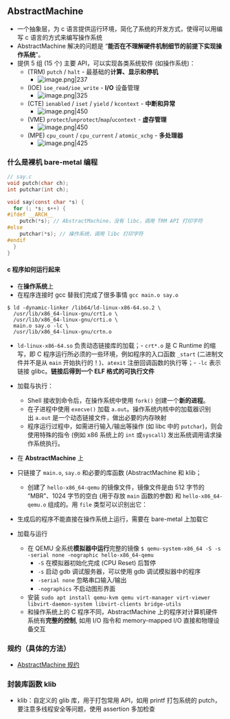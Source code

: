 ## AbstractMachine
- 一个抽象层，为 c 语言提供运行环境，简化了系统的开发方式，使得可以用编写 c 语言的方式来编写操作系统
- AbstractMachine 解决的问题是 “**能否在不理解硬件机制细节的前提下实现操作系统**”。
- 提供 5 组 (15 个) 主要 API，可以实现各类系统软件 (如操作系统)：
	- (TRM) `putch` / `halt` - 最基础的**计算、显示和停机**
		- ![image.png|237](https://thdlrt.oss-cn-beijing.aliyuncs.com/20240330215106.png)
	- (IOE) `ioe_read/ioe_write` - **I/O** 设备管理
		- ![image.png|325](https://thdlrt.oss-cn-beijing.aliyuncs.com/20240330215121.png)
	- (CTE) `ienabled` / `iset` / `yield` / `kcontext` - **中断和异常**
		- ![image.png|450](https://thdlrt.oss-cn-beijing.aliyuncs.com/20240330215214.png)
	- (VME) `protect`/`unprotect`/`map`/`ucontext` - **虚存管理**
		- ![image.png|450](https://thdlrt.oss-cn-beijing.aliyuncs.com/20240330215318.png)
	- (MPE) `cpu_count` / `cpu_current` / `atomic_xchg` - **多处理器**
		- ![image.png|425](https://thdlrt.oss-cn-beijing.aliyuncs.com/20240330215356.png)

### 什么是裸机 bare-metal 编程
```c
// say.c
void putch(char ch);
int putchar(int ch);

void say(const char *s) {
  for (; *s; s++) {
#ifdef __ARCH__
    putch(*s); // AbstractMachine，没有 libc，调用 TRM API 打印字符
#else
    putchar(*s); // 操作系统，调用 libc 打印字符
#endif
  }
}
```
#### c 程序如何运行起来
- 在**操作系统**上
- 在程序连接时 gcc 替我们完成了很多事情 `gcc main.o say.o`
```
$ ld -dynamic-linker /lib64/ld-linux-x86-64.so.2 \
  /usr/lib/x86_64-linux-gnu/crt1.o \
  /usr/lib/x86_64-linux-gnu/crti.o \
  main.o say.o -lc \
  /usr/lib/x86_64-linux-gnu/crtn.o
```
- `ld-linux-x86-64.so` 负责动态链接库的加载；- `crt*.o` 是 C Runtime 的缩写，即 C 程序运行所必须的一些环境，例如程序的入口函数 `_start` (二进制文件并不是从 `main` 开始执行的！)、`atexit` 注册回调函数的执行等；- `-lc` 表示链接 glibc。**链接后得到一个 ELF 格式的可执行文件**
- 加载与执行：
	- Shell 接收到命令后，在操作系统中使用 `fork()` 创建一个**新的进程**。
	- 在子进程中使用 `execve()` 加载 `a.out`。操作系统内核中的加载器识别出 `a.out` 是一个动态链接文件，做出必要的内存映射
	- 程序运行过程中，如需进行输入/输出等操作 (如 libc 中的 `putchar`)，则会使用特殊的指令 (例如 x86 系统上的 `int` 或`syscall`) 发出系统调用请求操作系统执行。

- 在 **AbstractMachine** 上
- 只链接了 `main.o`, `say.o` 和必要的库函数 (AbstractMachine 和 klib；
	- 创建了 `hello-x86_64-qemu` 的镜像文件，镜像文件是由 512 字节的 “MBR”、1024 字节的空白 (用于存放 `main` 函数的参数) 和 `hello-x86_64-qemu.o` 组成的。用 `file` 类型可以识别出它：
- 生成后的程序不能直接在操作系统上运行，需要在 bare-metal 上加载它
- 加载与运行
	- 在 QEMU 全系统**模拟器中运行**完整的镜像 `$ qemu-system-x86_64 -S -s -serial none -nographic hello-x86_64-qemu`
		-  `-S` 在模拟器初始化完成 (CPU Reset) 后暂停
		- `-s` 启动 gdb 调试服务器，可以使用 gdb 调试模拟器中的程序
		- `-serial none` 忽略串口输入/输出
		- `-nographics` 不启动图形界面
	- 安装 `sudo apt install qemu-kvm qemu virt-manager virt-viewer libvirt-daemon-system libvirt-clients bridge-utils`
	- 和操作系统上的 C 程序不同，AbstractMachine 上的程序对计算机硬件系统有**完整的控制**, 如用 I/O 指令和 memory-mapped I/O 直接和物理设备交互
### 规约（具体的方法）
- [AbstractMachine 规约 ](https://jyywiki.cn/AbstractMachine/AM_Spec.html)
### 封装库函数 klib
- klib：自定义的 glib 库，用于打包常用 API，如用 printf 打包系统的 putch，要注意多线程安全等问题，使用 assertion 多加检查